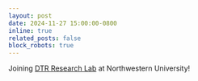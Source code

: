 ```yaml
---
layout: post
date: 2024-11-27 15:00:00-0800
inline: true
related_posts: false
block_robots: true
---
```


Joining [DTR Research Lab](https://dtr.northwestern.edu/) at Northwestern University!
